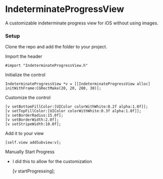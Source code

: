 IndeterminateProgressView
=========================

A customizable indeterminate progress view for iOS without using images.

### Setup

Clone the repo and add the folder to your project.

Import the header

	#import "IndeterminateProgressView.h"

Initialize the control

	IndeterminateProgressView *v = [[IndeterminateProgressView alloc] initWithFrame:CGRectMake(20, 20, 280, 30)];

Customize the control

	[v setBottomFillColor:[UIColor colorWithWhite:0.2f alpha:1.0f]];
	[v setTopFillColor:[UIColor colorWithWhite:0.3f alpha:1.0f]];
	[v setBorderRadius:15.0f];
	[v setBorderWidth:2.0f];
	[v setStripeWidth:10.0f];
	
Add it to your view
	
	[self.view addSubview:v];

Manually Start Progress
- I did this to allow for the customization

	[v startProgressing];


